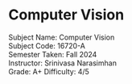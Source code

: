 # Computer Vision
Subject Name: Computer Vision  
Subject Code: 16720-A  
Semester Taken: Fall 2024  
Instructor: Srinivasa Narasimhan  
Grade: A+
Difficulty: 4/5
